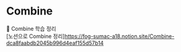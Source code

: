 # Combine
📒 Combine 학습 정리  
[노션으로 Combine 정리]https://fog-sumac-a18.notion.site/Combine-dca8faabdb2045b996d4eaf155d57b14  
